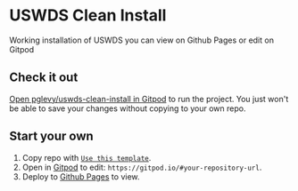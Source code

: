 # USWDS Clean Install
Working installation of USWDS you can view on Github Pages or edit on Gitpod


## Check it out

[Open pglevy/uswds-clean-install in Gitpod](https://gitpod.io/#https://github.com/pglevy/uswds-clean-install) to run the project. You just won't be able to save your changes without copying to your own repo.

## Start your own

1. Copy repo with [`Use this template`](https://github.com/pglevy/uswds-clean-install/generate).
1. Open in [Gitpod](https://www.gitpod.io/) to edit: `https://gitpod.io/#your-repository-url`.
1. Deploy to [Github Pages](https://docs.github.com/en/pages/quickstart) to view.

